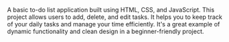 A basic to-do list application built using HTML, CSS, and JavaScript. This project allows users to add, delete, and edit tasks. It helps you to keep track of your daily tasks and manage your time efficiently. It's a great example of dynamic functionality and clean design in a beginner-friendly project.

